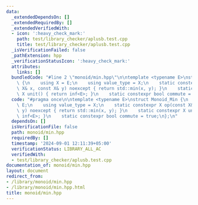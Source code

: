 ```yaml
---
data:
  _extendedDependsOn: []
  _extendedRequiredBy: []
  _extendedVerifiedWith:
  - icon: ':heavy_check_mark:'
    path: test/library_checker/aplusb.test.cpp
    title: test/library_checker/aplusb.test.cpp
  _isVerificationFailed: false
  _pathExtension: hpp
  _verificationStatusIcon: ':heavy_check_mark:'
  attributes:
    links: []
  bundledCode: "#line 2 \"monoid/min.hpp\"\n\ntemplate <typename E>\nstruct Monoid_Min\
    \ {\n    using X = E;\n    using value_type = X;\n    static constexpr X op(const\
    \ X& x, const X& y) noexcept { return std::min(x, y); }\n    static constexpr\
    \ X unit() { return inf<E>; }\n    static constexpr bool commute = true;\n};\n"
  code: "#pragma once\n\ntemplate <typename E>\nstruct Monoid_Min {\n    using X =\
    \ E;\n    using value_type = X;\n    static constexpr X op(const X& x, const X&\
    \ y) noexcept { return std::min(x, y); }\n    static constexpr X unit() { return\
    \ inf<E>; }\n    static constexpr bool commute = true;\n};\n"
  dependsOn: []
  isVerificationFile: false
  path: monoid/min.hpp
  requiredBy: []
  timestamp: '2024-09-01 12:11:39+05:00'
  verificationStatus: LIBRARY_ALL_AC
  verifiedWith:
  - test/library_checker/aplusb.test.cpp
documentation_of: monoid/min.hpp
layout: document
redirect_from:
- /library/monoid/min.hpp
- /library/monoid/min.hpp.html
title: monoid/min.hpp
---
```


